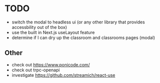 # TODO

- switch the modal to headless ui (or any other library that provides accessbility out of the box)
- use the built in Next.js useLayout feature
- determine if I can dry up the classroom and classrooms pages (modal)

## Other

- check out https://www.ponicode.com/
- check out trpc-openapi
- investigate https://github.com/streamich/react-use
